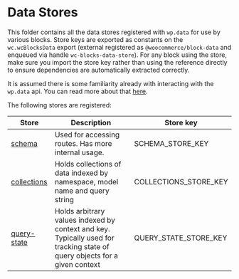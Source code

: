 # Data Stores

This folder contains all the data stores registered with `wp.data` for use by various blocks. Store keys are exported as constants on the `wc.wcBlocksData` export (external registered as `@woocommerce/block-data` and enqueued via handle `wc-blocks-data-store`). For any block using the store, make sure you import the store key rather than using the reference directly to ensure dependencies are automatically extracted correctly.

It is assumed there is some familiarity already with interacting with the `wp.data` api. You can read more about that [here](https://github.com/WordPress/gutenberg/tree/master/packages/data).

The following stores are registered:

| Store                                   | Description                                                                                                               | Store key             |
| --------------------------------------- | ------------------------------------------------------------------------------------------------------------------------- | --------------------- |
| [schema](./schema/README.md)            | Used for accessing routes. Has more internal usage.                                                                       | SCHEMA_STORE_KEY      |
| [collections](./collections//README.md) | Holds collections of data indexed by namespace, model name and query string                                               | COLLECTIONS_STORE_KEY |
| [query-state](./query-state/README.md)  | Holds arbitrary values indexed by context and key. Typically used for tracking state of query objects for a given context | QUERY_STATE_STORE_KEY |
